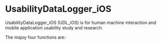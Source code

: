 # UsabilityDataLogger_iOS

UsabilityDataLogger_iOS (UDL_iOS) is for human machine interaction and mobile application usability study and research. 

The majoy four functions are: 


